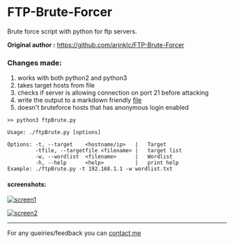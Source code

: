 # FTP-Brute-Forcer
Brute force script with python for ftp servers.

**Original author :** https://github.com/arjnklc/FTP-Brute-Forcer

### Changes made:
1. works with both python2 and python3
2. takes target hosts from file
3. checks if server is allowing connection on port 21 before attacking
4. write the output to a markdown friendly [file](/results/ftpBrute.md)
5. doesn't bruteforce hosts that has anonymous login enabled

```
>> python3 ftpBrute.py

Usage: ./ftpBrute.py [options]

Options: -t, --target    <hostname/ip>   |   Target
         -tfile, --targetfile <filename> |   target list
         -w, --wordlist  <filename>      |   Wordlist
         -h, --help      <help>          |   print help
Example: ./ftpBrute.py -t 192.168.1.1 -w wordlist.txt
```

#### screenshots:

[![screen1](https://raw.githubusercontent.com/bugbaba/FTP-Brute-Forcer/master/screen1.PNG)](https://raw.githubusercontent.com/bugbaba/FTP-Brute-Forcer/master/screen1.PNG)


[![screen2](https://raw.githubusercontent.com/bugbaba/FTP-Brute-Forcer/master/screen2.PNG)](https://raw.githubusercontent.com/bugbaba/FTP-Brute-Forcer/master/screen2.PNG)


---
For any queiries/feedback you can [contact me](https://bugbaba.blogspot.in/p/about-me.html)
